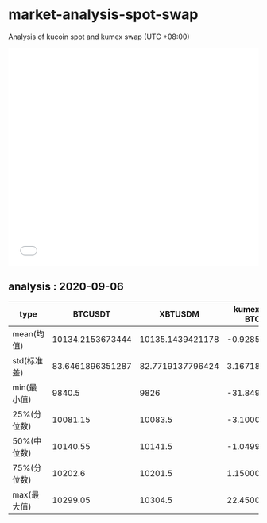# market-analysis-spot-swap
Analysis of kucoin spot and kumex swap (UTC +08:00)

<iframe width="100%" height="440" src="./data.html" frameborder="no" border="0" scrolling="no"></iframe>

## analysis : 2020-09-06

type | BTCUSDT | XBTUSDM | kumex-XBTUSDM-BTCUSDT_arb
---|---|---|---
mean(均值) | 10134.2153673444 | 10135.1439421178 | -0.928574780725366
std(标准差) | 83.6461896351287 | 82.7719137796424 | 3.16718651577456
min(最小值) | 9840.5 | 9826 | -31.8499999999985
25%(分位数) | 10081.15 | 10083.5 | -3.10000000000036
50%(中位数) | 10140.55 | 10141.5 | -1.04999999999927
75%(分位数) | 10202.6 | 10201.5 | 1.15000000000146
max(最大值) | 10299.05 | 10304.5 | 22.4500000000007
